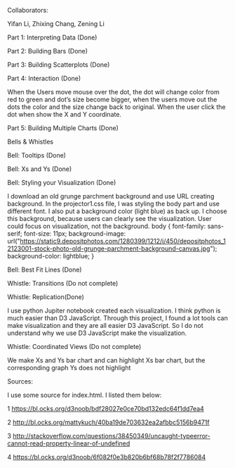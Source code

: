 Collaborators:

Yifan Li, Zhixing Chang, Zening Li

Part 1: Interpreting Data (Done)

Part 2: Building Bars (Done)

Part 3: Building Scatterplots (Done)

Part 4: Interaction (Done)

When the Users move mouse over the dot, the dot will change color from red to green and dot’s size become bigger, when the users move out the dots the color and the size change back to original. When the user click the dot when show the X and Y coordinate.

Part 5: Building Multiple Charts (Done)

Bells & Whistles 

Bell: Tooltips (Done)

Bell: Xs and Ys  (Done)

Bell: Styling your Visualization (Done)

I download an old grunge parchment background and use URL creating background.  In the projector1.css file, I was styling the body part and use different font. I also put a background color (light blue) as back up. I choose this background, because users can clearly see the visualization. User could focus on visualization, not the background.
body {
    font-family: sans-serif;
    font-size: 11px;
    background-image: url("https://static9.depositphotos.com/1280399/1212/i/450/depositphotos_12123001-stock-photo-old-grunge-parchment-background-canvas.jpg");
    background-color: lightblue;
}

Bell: Best Fit Lines (Done)

Whistle: Transitions (Do not complete)

Whistle: Replication(Done)

I use python Jupiter notebook created each visualization. I think python is much easier than D3 JavaScript. Through this project, I found a lot tools can make visualization and they are all easier D3 JavaScript. So I do not understand why we use D3 JavaScript make the visualization.

Whistle: Coordinated Views (Do not complete)

We make Xs and Ys  bar chart and can highlight Xs bar chart, but the corresponding graph Ys does not highlight  


Sources:

I use some source for index.html. I listed them below:

 1 https://bl.ocks.org/d3noob/bdf28027e0ce70bd132edc64f1dd7ea4

 2 http://bl.ocks.org/mattykuch/40ba19de703632ea2afbbc5156b9471f

 3 http://stackoverflow.com/questions/38450349/uncaught-typeerror-cannot-read-property-linear-of-undefined

 4 https://bl.ocks.org/d3noob/6f082f0e3b820b6bf68b78f2f7786084

